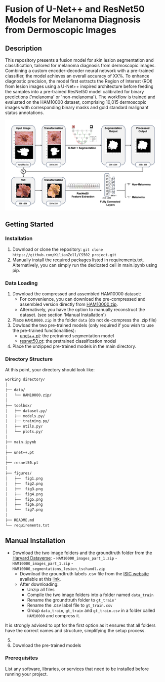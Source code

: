 # Fusion of U-Net++ and ResNet50 Models for Melanoma Diagnosis from Dermoscopic Images

## Description

This repository presents a fusion model for skin lesion segmentation and classification, tailored for melanoma diagnosis from dermoscopic images. Combining a custom encoder-decoder neural network with a pre-trained classifier, the model achieves an overall accuracy of XX%. To enhance diagnostic precision, the model first extracts the Region of Interest (ROI) from lesion images using a U-Net++ inspired architecture before feeding the samples into a pre-trained ResNet50 model calibrated for binary predictions ('melanoma' or 'non-melanoma'). The workflow is trained and evaluated on the HAM10000 dataset, comprising 10,015 dermoscopic images with corresponding binary masks and gold standard malignant status annotations.

<img src="figures/fig2.png" alt="Image Alt Text" width="1000"/>

## Getting Started

### Installation
1. Download or clone the repository: `git clone https://github.com/KilianZell/CS502_project.git`
2. Manually install the required packages listed in requirements.txt. Alternatively, you can simply run the dedicated cell in main.ipynb using pip.

### Data Loading
1. Download the compressed and assembled HAM10000 dataset:
   - For convenience, you can download the pre-compressed and assembled version directly from [HAM10000.zip](https://drive.google.com/file/d/1suJWzU8Oc4yJJraoR6ARsDSo-HFOFNmy/view?usp=share_link).
   - Alternatively, you have the option to manually reconstruct the dataset. (see section 'Manual Installation')
2. Place `HAM10000.zip` in the folder `data` (do not de-compress the .zip file)
3. Dowload the two pre-trained models (only required if you wish to use the pre-trained functionalities):
   - [unet++.pt](...): the pretrained segmentation model
   - [resnet50.pt](...): the pretrained classification model
4. Place the unzipped pre-trained models in the main directory.

### Directory Structure
At this point, your directory should look like:
```bash
working directory/
│
├── data/
│   └── HAM10000.zip/
│
├── toolbox/
│   ├── dataset.py/
│   ├── models.py/
│   ├── training.py/
│   ├── utils.py/
│   └── plots.py/
│
├── main.ipynb
│
├── unet++.pt
│
├── resnet50.pt
│
├── figures/
│   ├──  fig1.png
│   ├──  fig2.png
│   ├──  fig3.png
│   ├──  fig4.png
│   ├──  fig5.png
│   ├──  fig6.png
│   └──  fig7.png
│
├── README.md
└── requirements.txt
```
      
      
      
      
      
      
      
      
      
      
## Manual Installation
-  Download the two image folders and the groundtruth folder from the [Harvard Dataverse](https://dataverse.harvard.edu/dataset.xhtml?persistentId=doi:10.7910/DVN/DBW86T):
         -  `HAM10000_images_part_1.zip`
         - `HAM10000_images_part_1.zip`
         - `HAM10000_segmentations_lesion_tschandl.zip`
      -  Download the groundtruth labels .csv file from the [ISIC website](https://challenge.isic-archive.com/data/#2018) available at this [link](https://isic-challenge-data.s3.amazonaws.com/2018/ISIC2018_Task3_Training_GroundTruth.zip).
      -  After downloading:
         - Unzip all files
         - Compile the two image folders into a folder named `data_train`
         - Rename the groundtruth folder to `gt_train'`
         - Rename the .csv label file to `gt_train.csv`
         - Group `data_train`, `gt_train` and `gt_train.csv` in a folder called `HAM10000` and compress it.

It is strongly advised to opt for the first option as it ensures that all folders have the correct names and structure, simplifying the setup process.


5. 
4. Download the pre-trained models


### Prerequisites

List any software, libraries, or services that need to be installed before running your project.

